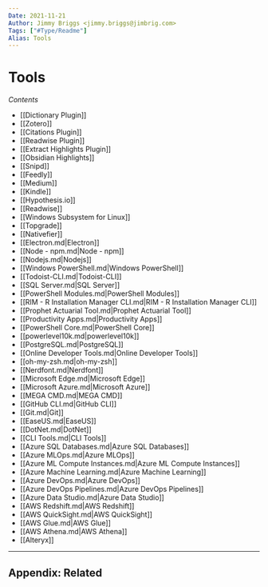 ```yaml
---
Date: 2021-11-21
Author: Jimmy Briggs <jimmy.briggs@jimbrig.com>
Tags: ["#Type/Readme"]
Alias: Tools
---
```


# Tools

*Contents*

-   [[Dictionary Plugin]]
-   [[Zotero]]
-   [[Citations Plugin]]
-   [[Readwise Plugin]]
-   [[Extract Highlights Plugin]]
-   [[Obsidian Highlights]]
-   [[Snipd]]
-   [[Feedly]]
-   [[Medium]]
-   [[Kindle]]
-   [[Hypothesis.io]]
-   [[Readwise]]
-   [[Windows Subsystem for Linux]]
-   [[Topgrade]]
-   [[Nativefier]]
-   [[Electron.md|Electron]]
-   [[Node - npm.md|Node - npm]]
-   [[Nodejs.md|Nodejs]]
-   [[Windows PowerShell.md|Windows PowerShell]]
-   [[Todoist-CLI.md|Todoist-CLI]]
-   [[SQL Server.md|SQL Server]]
-   [[PowerShell Modules.md|PowerShell Modules]]
-   [[RIM - R Installation Manager CLI.md|RIM - R Installation Manager CLI]]
-   [[Prophet Actuarial Tool.md|Prophet Actuarial Tool]]
-   [[Productivity Apps.md|Productivity Apps]]
-   [[PowerShell Core.md|PowerShell Core]]
-   [[powerlevel10k.md|powerlevel10k]]
-   [[PostgreSQL.md|PostgreSQL]]
-   [[Online Developer Tools.md|Online Developer Tools]]
-   [[oh-my-zsh.md|oh-my-zsh]]
-   [[Nerdfont.md|Nerdfont]]
-   [[Microsoft Edge.md|Microsoft Edge]]
-   [[Microsoft Azure.md|Microsoft Azure]]
-   [[MEGA CMD.md|MEGA CMD]]
-   [[GitHub CLI.md|GitHub CLI]]
-   [[Git.md|Git]]
-   [[EaseUS.md|EaseUS]]
-   [[DotNet.md|DotNet]]
-   [[CLI Tools.md|CLI Tools]]
-   [[Azure SQL Databases.md|Azure SQL Databases]]
-   [[Azure MLOps.md|Azure MLOps]]
-   [[Azure ML Compute Instances.md|Azure ML Compute Instances]]
-   [[Azure Machine Learning.md|Azure Machine Learning]]
-   [[Azure DevOps.md|Azure DevOps]]
-   [[Azure DevOps Pipelines.md|Azure DevOps Pipelines]]
-   [[Azure Data Studio.md|Azure Data Studio]]
-   [[AWS Redshift.md|AWS Redshift]]
-   [[AWS QuickSight.md|AWS QuickSight]]
-   [[AWS Glue.md|AWS Glue]]
-   [[AWS Athena.md|AWS Athena]]
-   [[Alteryx]]


***

## Appendix: Related

